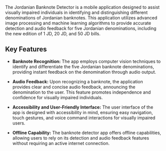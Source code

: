 The Jordanian Banknote Detector is a mobile application designed to assist visually impaired individuals in identifying and distinguishing different denominations of Jordanian banknotes. This application utilizes advanced image processing and machine learning algorithms to provide accurate detection and audio feedback for five Jordanian denominations, including the new edition of 1 JD, 20 JD, and 50 JD bills.

## Key Features

- **Banknote Recognition:** The app employs computer vision techniques to identify and differentiate the five Jordanian banknote denominations, providing instant feedback on the denomination through audio output.

- **Audio Feedback:** Upon recognizing a banknote, the application provides clear and concise audio feedback, announcing the denomination to the user. This feature promotes independence and confidence for visually impaired individuals.

- **Accessibility and User-Friendly Interface:** The user interface of the app is designed with accessibility in mind, ensuring easy navigation, touch gestures, and voice command interactions for visually impaired users.

- **Offline Capability:** The banknote detector app offers offline capabilities, allowing users to rely on its detection and audio feedback features without requiring an active internet connection.
